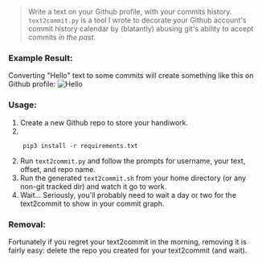 > Write a text on your Github profile, with your commits history.
`text2commit.py` is a tool I wrote to decorate your Github account's commit history calendar by (blatantly) abusing git's ability to accept commits _in the past_.

### Example Result:
Converting "Hello" text to some commits will create something like this on Github profile:
![Hello](https://user-images.githubusercontent.com/7780269/57866862-4d6ac500-7815-11e9-9527-9784567e583f.png)

### Usage:
1. Create a new Github repo to store your handiwork.
2.
```
	pip3 install -r requirements.txt
```
2. Run `text2commit.py` and follow the prompts for username, your text, offset, and repo name.
3. Run the generated `text2commit.sh` from your home directory (or any non-git tracked dir) and watch it go to work.
4. Wait... Seriously, you'll probably need to wait a day or two for the text2commit to show in your commit graph.

### Removal:
Fortunately if you regret your text2commit in the morning, removing it is fairly easy: delete the repo you created for your text2commit (and wait).

